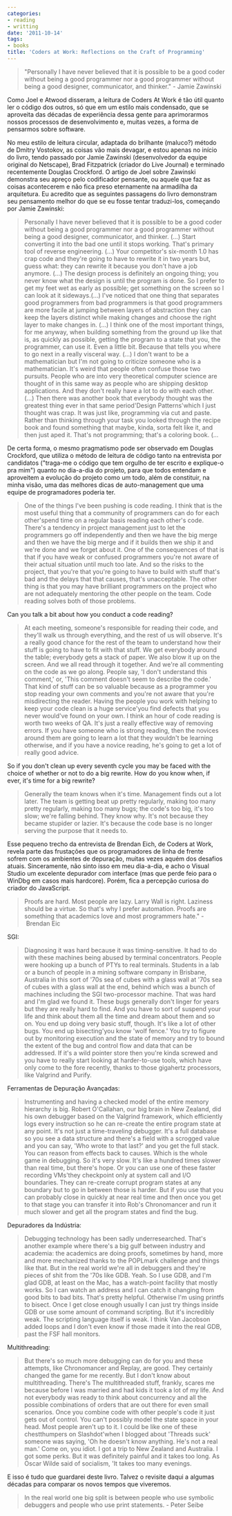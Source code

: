 ```yaml
---
categories:
- reading
- writting
date: '2011-10-14'
tags:
- books
title: 'Coders at Work: Reflections on the Craft of Programming'
---
```


> "Personally I have never believed that it is possible to be a good coder without being a good programmer nor a good programmer without being a good designer, communicator, and thinker." - Jamie Zawinski

Como Joel e Atwood disseram, a leitura de Coders At Work é tão útil quanto ler o código dos outros, só que em um estilo mais condensado, que se aproveita das décadas de experiência dessa gente para aprimorarmos nossos processos de desenvolvimento e, muitas vezes, a forma de pensarmos sobre software.

No meu estilo de leitura circular, adaptada do brilhante (maluco?) método de Dmitry Vostokov, as coisas vão mais devagar, e estou apenas no início do livro, tendo passado por Jamie Zawinski (desenvolvedor da equipe original do Netscape), Brad Fitzpatrick (criador do Live Journal) e terminado recentemente Douglas Crockford. O artigo de Joel sobre Zawinski demonstra seu apreço pelo codificador pensante, ou aquele que faz as coisas acontecerem e não fica preso eternamente na armadilha da arquitetura. Eu acredito que as seguintes passagens do livro demonstram seu pensamento melhor do que se eu fosse tentar traduzi-los, começando por Jamie Zawinski:

> Personally I have never believed that it is possible to be a good coder without being a good programmer nor a good programmer without being a good designer, communicator, and thinker. (...) Start converting it into the bad one until it stops working. That's primary tool of reverse engineering. (...) Your competitor's six-month 1.0 has crap code and they're going to have to rewrite it in two years but, guess what: they can rewrite it because you don't have a job anymore. (...) The design process is definitely an ongoing thing; you never know what the design is until the program is done. So I prefer to get my feet wet as early as possible; get something on the screen so I can look at it sideways.(...) I've noticed that one thing that separates good programmers from bad programmers is that good programmers are more facile at jumping between layers of abstraction they can keep the layers distinct while making changes and choose the right layer to make changes in. (...) I think one of the most important things, for me anyway, when building something from the ground up like that is, as quickly as possible, getting the program to a state that you, the programmer, can use it. Even a little bit. Because that tells you where to go next in a really visceral way. (...) I don't want to be a mathematician but I'm not going to criticize someone who is a mathematician. It's weird that people often confuse those two pursuits. People who are into very theoretical computer science are thought of in this same way as people who are shipping desktop applications. And they don't really have a lot to do with each other. (...) Then there was another book that everybody thought was the greatest thing ever in that same period'Design Patterns'which I just thought was crap. It was just like, programming via cut and paste. Rather than thinking through your task you looked through the recipe book and found something that maybe, kinda, sorta felt like it, and then just aped it. That's not programming; that's a coloring book. (...

De certa forma, o mesmo pragmatismo pode ser observado em Douglas Crockford, que utiliza o método de leitura de código tanto na entrevista por candidatos ("traga-me o código que tem orgulho de ter escrito e explique-o pra mim") quanto no dia-a-dia do projeto, para que todos entendam e aproveitem a evolução do projeto como um todo, além de constituir, na minha visão, uma das melhores dicas de auto-management que uma equipe de programadores poderia ter.

> One of the things I've been pushing is code reading. I think that is the most useful thing that a community of programmers can do for each other'spend time on a regular basis reading each other's code. There's a tendency in project management just to let the programmers go off independently and then we have the big merge and then we have the big merge and if it builds then we ship it and we're done and we forget about it. One of the consequences of that is that if you have weak or confused programmers you're not aware of their actual situation until much too late. And so the risks to the project, that you're that you're going to have to build with stuff that's bad and the delays that that causes, that's unacceptable. The other thing is that you may have brilliant programmers on the project who are not adequately mentoring the other people on the team. Code reading solves both of those problems.

Can you talk a bit about how you conduct a code reading?

> At each meeting, someone's responsible for reading their code, and they'll walk us through everything, and the rest of us will observe. It's a really good chance for the rest of the team to understand how their stuff is going to have to fit with that stuff.
> We get everybody around the table; everybody gets a stack of paper. We also blow it up on the screen. And we all read through it together. And we're all commenting on the code as we go along. People say, 'I don't understand this comment,' or, 'This comment doesn't seem to describe the code.' That kind of stuff can be so valuable because as a programmer you stop reading your own comments and you're not aware that you're misdirecting the reader. Having the people you work with helping to keep your code clean is a huge service'you find defects that you never would've found on your own.
> I think an hour of code reading is worth two weeks of QA. It's just a really effective way of removing errors. If you have someone who is strong reading, then the novices around them are going to learn a lot that they wouldn't be learning otherwise, and if you have a novice reading, he's going to get a lot of really good advice.

So if you don't clean up every seventh cycle you may be faced with the choice of whether or not to do a big rewrite. How do you know when, if ever, it's time for a big rewrite?

> Generally the team knows when it's time. Management finds out a lot later. The team is getting beat up pretty regularly, making too many pretty regularly, making too many bugs; the code's too big, it's too slow; we're falling behind. They know why. It's not because they became stupider or lazier. It's because the code base is no longer serving the purpose that it needs to.

Esse pequeno trecho da entrevista de Brendan Eich, de Coders at Work, revela parte das frustações que os programadores de linha de frente sofrem com os ambientes de depuração, muitas vezes aquém dos desafios atuais. Sinceramente, não sinto isso em meu dia-a-dia, e acho o Visual Studio um excelente depurador com interface (mas que perde feio para o WinDbg em casos mais hardcore). Porém, fica a percepção curiosa do criador do JavaScript.

> Proofs are hard. Most people are lazy. Larry Wall is right. Laziness should be a virtue. So that's why I prefer automation. Proofs are something that academics love and most programmers hate." - Brendan Eic

SGI:

> Diagnosing it was hard because it was timing-sensitive. It had to do with these machines being abused by terminal concentrators. People were hooking up a bunch of PTYs to real terminals. Students in a lab or a bunch of people in a mining software company in Brisbane, Australia in this sort of '70s sea of cubes with a glass wall at '70s sea of cubes with a glass wall at the end, behind which was a bunch of machines including the SGI two-processor machine. That was hard and I'm glad we found it. These bugs generally don't linger for years but they are really hard to find. And you have to sort of suspend your life and think about them all the time and dream about them and so on. You end up doing very basic stuff, though. It's like a lot of other bugs. You end up bisecting'you know 'wolf fence.' You try to figure out by monitoring execution and the state of memory and try to bound the extent of the bug and control flow and data that can be addressed. If it's a wild pointer store then you're kinda screwed and you have to really start looking at harder-to-use tools, which have only come to the fore recently, thanks to those gigahertz processors, like Valgrind and Purify.

Ferramentas de Depuração Avançadas:

> Instrumenting and having a checked model of the entire memory hierarchy is big. Robert O'Callahan, our big brain in New Zealand, did his own debugger based on the Valgrind framework, which efficiently logs every instruction so he can re-create the entire program state at any point. It's not just a time-traveling debugger. It's a full database so you see a data structure and there's a field with a scrogged value and you can say, 'Who wrote to that last?' and you get the full stack. You can reason from effects back to causes. Which is the whole game in debugging. So it's very slow. It's like a hundred times slower than real time, but there's hope.
> Or you can use one of these faster recording VMs'they checkpoint only at system call and I/O boundaries. They can re-create corrupt program states at any boundary but to go in between those is harder. But if you use that you can probably close in quickly at near real time and then once you get to that stage you can transfer it into Rob's Chronomancer and run it much slower and get all the program states and find the bug.

Depuradores da Indústria:

> Debugging technology has been sadly underresearched. That's another example where there's a big gulf between industry and academia: the academics are doing proofs, sometimes by hand, more and more mechanized thanks to the POPLmark challenge and things like that. But in the real world we're all in debuggers and they're pieces of shit from the '70s like GDB.
> Yeah. So I use GDB, and I'm glad GDB, at least on the Mac, has a watch-point facility that mostly works. So I can watch an address and I can catch it changing from good bits to bad bits. That's pretty helpful. Otherwise I'm using printfs to bisect. Once I get close enough usually I can just try things inside GDB or use some amount of command scripting. But it's incredibly weak. The scripting language itself is weak. I think Van Jacobson added loops and I don't even know if those made it into the real GDB, past the FSF hall monitors.

Multithreading:

> But there's so much more debugging can do for you and these attempts, like Chronomancer and Replay, are good. They certainly changed the game for me recently. But I don't know about multithreading. There's The multithreaded stuff, frankly, scares me because before I was married and had kids it took a lot of my life. And not everybody was ready to think about concurrency and all the possible combinations of orders that are out there for even small scenarios. Once you combine code with other people's code it just gets out of control. You can't possibly model the state space in your head. Most people aren't up to it. I could be like one of these chestthumpers on Slashdot'when I blogged about 'Threads suck' someone was saying, 'Oh he doesn't know anything. He's not a real man.' Come on, you idiot. I got a trip to New Zealand and Australia. I got some perks. But it was definitely painful and it takes too long. As Oscar Wilde said of socialism, 'It takes too many evenings.

E isso é tudo que guardarei deste livro. Talvez o revisite daqui a algumas décadas para comparar os novos tempos que viveremos.

> In the real world one big split is between people who use symbolic debuggers and people who use print statements. - Peter Seibe

